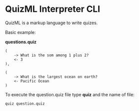 # QuizML Interpreter CLI

QuizML is a markup language to write quizes.

Basic example:

**questions.quiz**

````quiz
(
    -> What is the som among 1 plus 2?
    <- 3
),

(
    -> What is the largest ocean on earth?
    <- Pacific Ocean
)
````

To execute the question.quiz file type **quiz** and the name of file:

````console
quiz question.quiz
````
